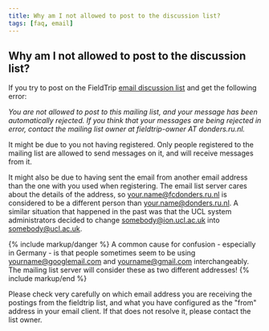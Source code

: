 ```yaml
---
title: Why am I not allowed to post to the discussion list?
tags: [faq, email]
---
```


## Why am I not allowed to post to the discussion list?

If you try to post on the FieldTrip [email discussion list](/discussion_list) and get the following error:

*You are not allowed to post to this mailing list, and your message has been automatically rejected.  If you think that your messages are being rejected in error, contact the mailing list owner at fieldtrip-owner AT donders.ru.nl.*

It might be due to you not having registered. Only people registered to the mailing list are allowed to send messages on it, and will receive messages from it.

It might also be due to having sent the email from another email address than the one with you used when registering. The email list server cares about the details of the address, so your.name@fcdonders.ru.nl is considered to be a different person than your.name@donders.ru.nl. A similar situation that happened in the past was that the UCL system administrators decided to change somebody@ion.ucl.ac.uk into somebody@ucl.ac.uk.

{% include markup/danger %}
A common cause for confusion - especially in Germany - is that people sometimes seem to be using yourname@googlemail.com and yourname@gmail.com interchangeably. The mailing list server will consider these as two different addresses!
{% include markup/end %}

Please check very carefully on which email address you are receiving the postings from the fieldtrip list, and what you have configured as the "from" address in your email client. If that does not resolve it, please contact the list owner.
